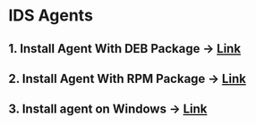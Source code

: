 # IDS Agents

## 1. Install Agent With DEB Package -&gt; [Link](https://packages.wazuh.com/3.x/apt/pool/main/w/wazuh-agent/wazuh-agent_3.7.2-1_amd64.deb)

## 2. Install Agent With RPM Package -&gt; [Link](https://packages.wazuh.com/3.x/yum/wazuh-agent-3.7.2-1.x86_64.rpm)

## 3. Install agent on Windows -&gt; [Link](https://packages.wazuh.com/3.x/windows/wazuh-agent-3.7.2-1.msi)

